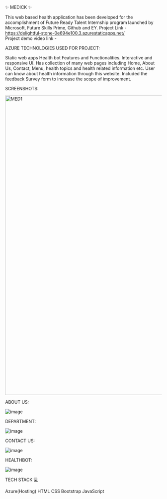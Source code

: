 ✨ MEDICK ✨

This web based health application has been developed for the accomplishment of Future Ready Talent Internship program launched by Microsoft, Future Skills Prime, Github and EY.
Project Link -https://delightful-stone-0e694e100.3.azurestaticapps.net/  
Project demo video link -

AZURE TECHNOLOGIES USED FOR PROJECT:

Static web apps
Health bot
Features and Functionalities.
Interactive and responsive UI.
Has collection of many web pages including Home, About Us, Contact, Menu, health topics and health related information etc.
User can know about health information through this website.
Included the feedback Survey form to increase the scope of improvement.

SCREENSHOTS:

<img width="960" alt="MED1" src="https://github.com/Sirisha260/projectfrt/assets/113756019/216d713e-4c6c-473b-bbe1-d1eb588879cf">

ABOUT US:

![image](https://github.com/Sirisha260/projectfrt/assets/113756019/93ec0fb5-5a4c-49f3-b7d8-275217ad0671)

DEPARTMENT:

![image](https://github.com/Sirisha260/projectfrt/assets/113756019/ac64f7a2-4224-43e5-9cc1-64b59b545d12)

CONTACT US:

![image](https://github.com/Sirisha260/projectfrt/assets/113756019/e36b8c15-7902-4d50-adc7-a9a9d17ec541)

HEALTHBOT:

![image](https://github.com/Sirisha260/projectfrt/assets/113756019/ac7f6132-47eb-454c-bbc4-014fd78a8879)

TECH STACK 💻

Azure(Hosting)
HTML
CSS
Bootstrap
JavaScript





